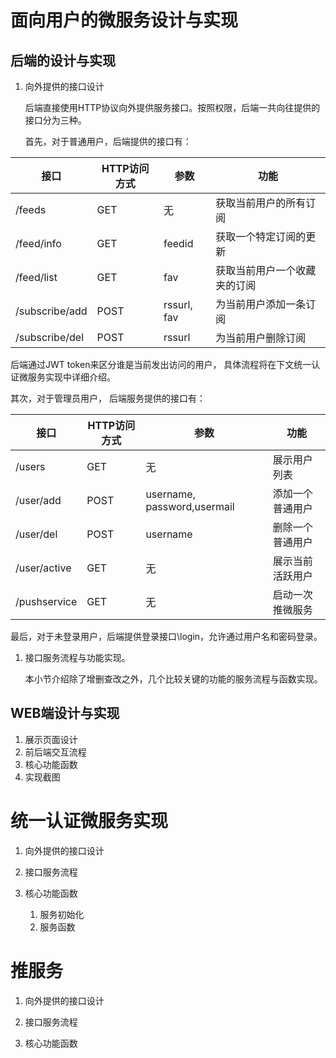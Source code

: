 # 面向用户的微服务设计与实现

## 后端的设计与实现

1. 向外提供的接口设计

   后端直接使用HTTP协议向外提供服务接口。按照权限，后端一共向往提供的接口分为三种。 

   首先，对于普通用户，后端提供的接口有：

| 接口           | HTTP访问方式 | 参数        | 功能                         |
| -------------- | ------------ | ----------- | ---------------------------- |
| /feeds         | GET          | 无          | 获取当前用户的所有订阅       |
| /feed/info     | GET          | feedid      | 获取一个特定订阅的更新       |
| /feed/list     | GET          | fav         | 获取当前用户一个收藏夹的订阅 |
| /subscribe/add | POST         | rssurl, fav | 为当前用户添加一条订阅       |
| /subscribe/del | POST         | rssurl      | 为当前用户删除订阅           |

后端通过JWT token来区分谁是当前发出访问的用户， 具体流程将在下文统一认证微服务实现中详细介绍。 



其次，对于管理员用户， 后端服务提供的接口有：


| 接口         | HTTP访问方式 | 参数                        | 功能             |
| ------------ | ------------ | --------------------------- | ---------------- |
| /users       | GET          | 无                          | 展示用户列表     |
| /user/add    | POST         | username, password,usermail | 添加一个普通用户 |
| /user/del    | POST         | username                    | 删除一个普通用户 |
| /user/active | GET          | 无                          | 展示当前活跃用户 |
| /pushservice | GET          | 无                          | 启动一次推微服务 |

最后，对于未登录用户，后端提供登录接口\login，允许通过用户名和密码登录。




1. 接口服务流程与功能实现。

   本小节介绍除了增删查改之外，几个比较关键的功能的服务流程与函数实现。 







## WEB端设计与实现

1. 展示页面设计
2. 前后端交互流程
3. 核心功能函数
4. 实现截图



# 统一认证微服务实现

1. 向外提供的接口设计
2. 接口服务流程

3. 核心功能函数
   1. 服务初始化
   2. 服务函数



# 推服务

1. 向外提供的接口设计
2. 接口服务流程

3. 核心功能函数
